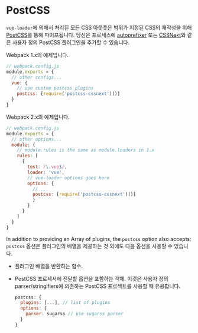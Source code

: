 # PostCSS

`vue-loader`에 의해서 처리된 모든 CSS 아웃풋은 범위가 지정된 CSS의 재작성을 위해 [PostCSS](https://github.com/postcss/postcss)를 통해 파이프됩니다. 당신은 프로세스에 [autoprefixer](https://github.com/postcss/autoprefixer) 또는 [CSSNext](http://cssnext.io/)와 같은 사용자 정의 PostCSS 플러그인을 추가할 수 있습니다.

Webpack 1.x의 예제입니다.

``` js
// webpack.config.js
module.exports = {
  // other configs...
  vue: {
    // use custom postcss plugins
    postcss: [require('postcss-cssnext')()]
  }
}
```

Webpack 2.x의 예제입니다.

``` js
// webpack.config.js
module.exports = {
  // other options...
  module: {
    // module.rules is the same as module.loaders in 1.x
    rules: [
      {
        test: /\.vue$/,
        loader: 'vue',
        // vue-loader options goes here
        options: {
          // ...
          postcss: [require('postcss-cssnext')()]
          }
        }
      }
    ]
  }
}
```

In addition to providing an Array of plugins, the `postcss` option also accepts:
`postcss` 옵션은 플러그인의 배열을 제공하는 것 외에도 다음 옵션을 사용할 수 있습니다.

- 플러그인 배열을 반환하는 함수.

- PostCSS 프로세서에 전달할 옵션을 포함하는 객체. 이것은 사용자 정의 parser/stringifiers에 의존하는 PostCSS 프로젝트를 사용할 때 유용합니다.

  ``` js
  postcss: {
    plugins: [...], // list of plugins
    options: {
      parser: sugarss // use sugarss parser
    }
  }
  ```
